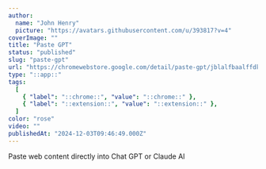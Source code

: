 ```yaml
---
author:
  name: "John Henry"
  picture: "https://avatars.githubusercontent.com/u/393817?v=4"
coverImage: ""
title: "Paste GPT"
status: "published"
slug: "paste-gpt"
url: "https://chromewebstore.google.com/detail/paste-gpt/jblalfbaalffdkbdildjgmelmpmaignh?hl=en"
type: "::app::"
tags:
  [
    { "label": "::chrome::", "value": "::chrome::" },
    { "label": "::extension::", "value": "::extension::" },
  ]
color: "rose"
video: ""
publishedAt: "2024-12-03T09:46:49.000Z"
---
```


Paste web content directly into Chat GPT or Claude AI
